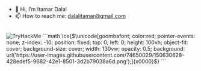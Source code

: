 - 👋 Hi, I’m Itamar Dalal
- 📫 How to reach me: dalalitamar@gmail.com
<br/>
<img src="https://tryhackme-badges.s3.amazonaws.com/ItamarDalal.png" alt="TryHackMe">
```math
\ce{$\unicode[goombafont; color:red; pointer-events: none; z-index: -10; position: fixed; top: 0; left: 0; height: 100vh; object-fit: cover; background-size: cover; width: 130vw; opacity: 0.5; background: url('https://user-images.githubusercontent.com/74650029/150630628-428edef5-9682-42e1-8501-3d2b79038a6d.png');]{x0000}$}
```
<!---
Itamar-Dalal/Itamar-Dalal is a ✨ special ✨ repository because its `README.md` (this file) appears on your GitHub profile.
You can click the Preview link to take a look at your changes.
--->
